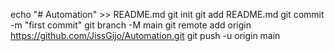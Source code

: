 echo "# Automation" >> README.md
git init
git add README.md
git commit -m "first commit"
git branch -M main
git remote add origin https://github.com/JissGijo/Automation.git
git push -u origin main
